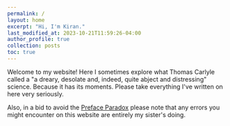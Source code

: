 ```yaml
---
permalink: /
layout: home
excerpt: "Hi, I'm Kiran."
last_modified_at: 2023-10-21T11:59:26-04:00
author_profile: true
collection: posts
toc: true
---
```


Welcome to my website! Here I sometimes explore what Thomas Carlyle called a "a dreary, desolate and, indeed, quite abject and distressing" science. Because it has its moments. Please take everything I've written on here very seriously.

Also, in a bid to avoid the [Preface Paradox](https://en.wikipedia.org/wiki/Preface_paradox) please note that any errors you might encounter on this website are entirely my sister's doing. 